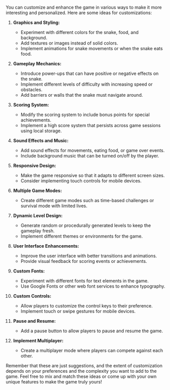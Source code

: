 You can customize and enhance the game in various ways to make it more interesting and personalized. Here are some ideas for customizations:

1. **Graphics and Styling:**
   - Experiment with different colors for the snake, food, and background.
   - Add textures or images instead of solid colors.
   - Implement animations for snake movements or when the snake eats food.

2. **Gameplay Mechanics:**
   - Introduce power-ups that can have positive or negative effects on the snake.
   - Implement different levels of difficulty with increasing speed or obstacles.
   - Add barriers or walls that the snake must navigate around.

3. **Scoring System:**
   - Modify the scoring system to include bonus points for special achievements.
   - Implement a high score system that persists across game sessions using local storage.

4. **Sound Effects and Music:**
   - Add sound effects for movements, eating food, or game over events.
   - Include background music that can be turned on/off by the player.

5. **Responsive Design:**
   - Make the game responsive so that it adapts to different screen sizes.
   - Consider implementing touch controls for mobile devices.

6. **Multiple Game Modes:**
   - Create different game modes such as time-based challenges or survival mode with limited lives.

7. **Dynamic Level Design:**
   - Generate random or procedurally generated levels to keep the gameplay fresh.
   - Implement different themes or environments for the game.

8. **User Interface Enhancements:**
   - Improve the user interface with better transitions and animations.
   - Provide visual feedback for scoring events or achievements.

9. **Custom Fonts:**
   - Experiment with different fonts for text elements in the game.
   - Use Google Fonts or other web font services to enhance typography.

10. **Custom Controls:**
    - Allow players to customize the control keys to their preference.
    - Implement touch or swipe gestures for mobile devices.

11. **Pause and Resume:**
    - Add a pause button to allow players to pause and resume the game.

12. **Implement Multiplayer:**
    - Create a multiplayer mode where players can compete against each other.

Remember that these are just suggestions, and the extent of customization depends on your preferences and the complexity you want to add to the game. Feel free to mix and match these ideas or come up with your own unique features to make the game truly yours!
